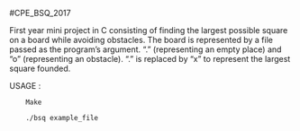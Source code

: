#CPE_BSQ_2017

First year mini project in C consisting of finding the largest possible square on a board while avoiding obstacles. The board is represented by a file passed as the program’s argument. “.” (representing an empty place) and “o” (representing an obstacle). “.” is replaced by “x” to represent the largest square founded.

USAGE :

        Make
        
        ./bsq example_file
